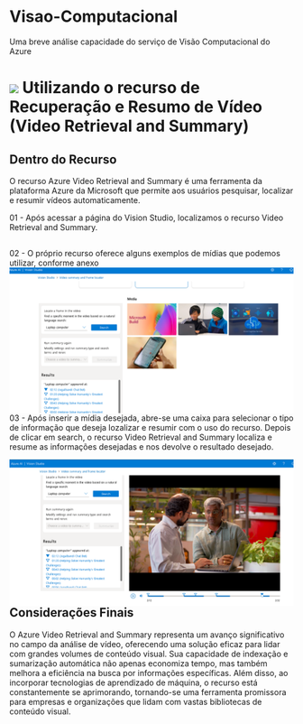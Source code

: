 # Visao-Computacional
Uma breve análise capacidade do serviço de Visão Computacional do Azure

<h1>
    <a href="https://www.dio.me/">
     <img align="center" width="60px" src="https://hermes.dio.me/lab_projects/badges/f38a62b8-2880-4fd2-82ff-ba263ce97cdb.png"></a>
    <span> Utilizando o recurso de Recuperação e Resumo de Vídeo (Video Retrieval and Summary)</span>
</h1>

## Dentro do Recurso
O recurso Azure Video Retrieval and Summary é uma ferramenta da plataforma Azure da Microsoft que permite aos usuários pesquisar, localizar e resumir vídeos automaticamente. 

01 - Após acessar a página do Vision Studio, localizamos o recurso Video Retrieval and Summary.

##

02 - O próprio recurso oferece alguns exemplos de mídias que podemos utilizar, conforme anexo
<img align="right" src="https://github.com/vinicioscarvalho1/Visao-Computacional/blob/main/input/inputlaptops.PNG" width=""/> 

03 - Após inserir a mídia desejada, abre-se uma caixa para selecionar o tipo de informação que deseja lozalizar e resumir com o uso do recurso.
Depois de clicar em search, o recurso Video Retrieval and Summary localiza e resume as informações desejadas e nos devolve o resultado desejado. 

<img align="right" src="https://github.com/vinicioscarvalho1/Visao-Computacional/blob/main/output/outputlaptop.PNG" width=""/> 

##

<h2>Considerações Finais</h2> 

O Azure Video Retrieval and Summary representa um avanço significativo no campo da análise de vídeo, oferecendo uma solução eficaz para lidar com grandes volumes de conteúdo visual. Sua capacidade de indexação e sumarização automática não apenas economiza tempo, mas também melhora a eficiência na busca por informações específicas. Além disso, ao incorporar tecnologias de aprendizado de máquina, o recurso está constantemente se aprimorando, tornando-se uma ferramenta promissora para empresas e organizações que lidam com vastas bibliotecas de conteúdo visual.

 
